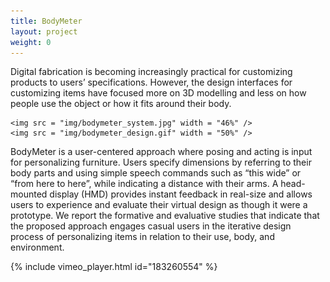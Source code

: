 ```yaml
---
title: BodyMeter
layout: project
weight: 0
---
```


Digital fabrication is becoming increasingly practical for customizing products to users’ specifications. However, the design interfaces for customizing items have focused more on 3D modelling and less on how people use the object or how it fits around their body.<br>

	<img src = "img/bodymeter_system.jpg" width = "46%" />
	<img src = "img/bodymeter_design.gif" width = "50%" />


BodyMeter is a user-centered approach where posing and acting is input for personalizing furniture. Users specify dimensions by referring to their body parts and using simple speech commands such as “this wide” or “from here to here”, while indicating a distance with their arms. A head-mounted display (HMD) provides instant feedback in real-size and allows users to experience and evaluate their virtual design as though it were a prototype. We report the formative and evaluative studies that indicate that the proposed approach engages casual users in the iterative design process of personalizing items in relation to their use, body, and environment.

{% include vimeo_player.html id="183260554" %}

